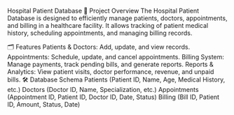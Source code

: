 Hospital Patient Database
📌 Project Overview
The Hospital Patient Database is designed to efficiently manage patients, doctors, appointments, and billing in a healthcare facility. It allows tracking of patient medical history, scheduling appointments, and managing billing records.

🗂️ Features
Patients & Doctors: Add, update, and view records.
Appointments: Schedule, update, and cancel appointments.
Billing System: Manage payments, track pending bills, and generate reports.
Reports & Analytics: View patient visits, doctor performance, revenue, and unpaid bills.
🛠️ Database Schema
Patients (Patient ID, Name, Age, Medical History, etc.)
Doctors (Doctor ID, Name, Specialization, etc.)
Appointments (Appointment ID, Patient ID, Doctor ID, Date, Status)
Billing (Bill ID, Patient ID, Amount, Status, Date)
